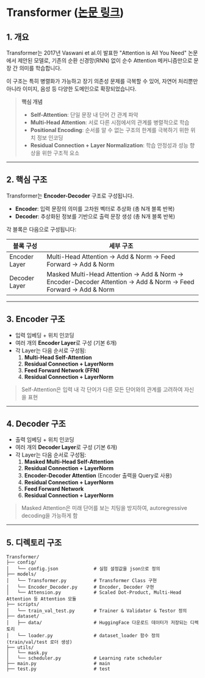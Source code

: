 # Transformer ([논문 링크](https://arxiv.org/pdf/1706.03762))

## 1. 개요

Transformer는 2017년 Vaswani et al.이 발표한 "Attention is All You Need" 논문에서 제안된 모델로, 기존의 순환 신경망(RNN) 없이 순수 Attention 메커니즘만으로 문장 간 의미를 학습합니다.

이 구조는 특히 병렬화가 가능하고 장기 의존성 문제를 극복할 수 있어, 자연어 처리뿐만 아니라 이미지, 음성 등 다양한 도메인으로 확장되었습니다.

> **핵심 개념**  
> - **Self-Attention**: 단일 문장 내 단어 간 관계 파악  
> - **Multi-Head Attention**: 서로 다른 시점에서의 관계를 병렬적으로 학습  
> - **Positional Encoding**: 순서를 알 수 없는 구조의 한계를 극복하기 위한 위치 정보 인코딩  
> - **Residual Connection + Layer Normalization**: 학습 안정성과 성능 향상을 위한 구조적 요소

---

## 2. 핵심 구조

Transformer는 **Encoder-Decoder** 구조로 구성됩니다.

- **Encoder**: 입력 문장의 의미를 고차원 벡터로 추상화 (총 N개 블록 반복)
- **Decoder**: 추상화된 정보를 기반으로 출력 문장 생성 (총 N개 블록 반복)

각 블록은 다음으로 구성됩니다:

| 블록 구성       | 세부 구조 |
|----------------|-----------|
| Encoder Layer  | Multi-Head Attention → Add & Norm → Feed Forward → Add & Norm |
| Decoder Layer  | Masked Multi-Head Attention → Add & Norm → Encoder-Decoder Attention → Add & Norm → Feed Forward → Add & Norm |

---

## 3. Encoder 구조

- 입력 임베딩 + 위치 인코딩
- 여러 개의 **Encoder Layer**로 구성 (기본 6개)
- 각 Layer는 다음 순서로 구성됨:
    1. **Multi-Head Self-Attention**
    2. **Residual Connection + LayerNorm**
    3. **Feed Forward Network (FFN)**
    4. **Residual Connection + LayerNorm**

> Self-Attention은 입력 내 각 단어가 다른 모든 단어와의 관계를 고려하여 자신을 표현

---

## 4. Decoder 구조

- 출력 임베딩 + 위치 인코딩
- 여러 개의 **Decoder Layer**로 구성 (기본 6개)
- 각 Layer는 다음 순서로 구성됨:
    1. **Masked Multi-Head Self-Attention**
    2. **Residual Connection + LayerNorm**
    3. **Encoder-Decoder Attention** (Encoder 출력을 Query로 사용)
    4. **Residual Connection + LayerNorm**
    5. **Feed Forward Network**
    6. **Residual Connection + LayerNorm**

> Masked Attention은 미래 단어를 보는 치팅을 방지하여, autoregressive decoding을 가능하게 함

---

## 5. 디렉토리 구조
```
Transformer/
├── config/
│   └── config.json             # 실험 설정값을 json으로 정의
├── models/                     
│   └── Transformer.py          # Transformer Class 구현
│   └── Encoder_Decoder.py      # Encoder, Decoder 구현
│   └── Attension.py            # Scaled Dot-Product, Multi-Head Attention 등 Attention 모듈
├── scripts/
│   └── train_val_test.py       # Trainer & Validator & Testor 정의
├── dataset/
│   ├── data/                   # HuggingFace 다운로드 데이터가 저장되는 디렉토리
│   └── loader.py               # dataset_loader 함수 정의 (train/val/test 로더 생성)
├── utils/
│   └── mask.py
│   └── scheduler.py            # Learning rate scheduler 
├── main.py                     # main 
├── test.py                     # test 
```